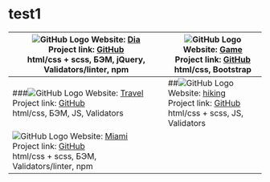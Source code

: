 # test1

![GitHub Logo](https://i.ibb.co/fQHKcrD/card0.jpg) Website: [Dia](https://leonidshv.github.io/dia/src/index.html) <br/> Project link: [GitHub](https://github.com/LeonidShv/dia)<br/>html/css + scss, БЭМ, jQuery, Validators/linter, npm  | ![GitHub Logo](https://i.ibb.co/t4X7x9g/card1.jpg) Website: [Game](https://leonidshv.github.io/gameBlog/) <br/> Project link: [GitHub](https://github.com/LeonidShv/gameBlog) <br/>html/css, Bootstrap
---------- | ----------
###![GitHub Logo](https://i.ibb.co/31cPfZz/card2.jpg) Website: [Travel](https://leonidshv.github.io/travelBlog/) <br/> Project link: [GitHub](https://github.com/LeonidShv/travelBlog) <br/>html/css, БЭМ, JS, Validators | ##![GitHub Logo](https://i.ibb.co/N67dzkh/card3.jpg) Website: [hiking](https://leonidshv.github.io/hikingClub/index.html) <br/> Project link: [GitHub](https://github.com/LeonidShv/hikingClub) <br/>html/css + scss, JS, Validators
![GitHub Logo](https://i.ibb.co/F00XFQt/card4.jpg) Website: [Miami](https://leonidshv.github.io/layout_miami/) <br/> Project link: [GitHub](https://github.com/LeonidShv/layout_miami/tree/develop) <br/>html/css + scss, БЭМ, Validators/linter, npm|
